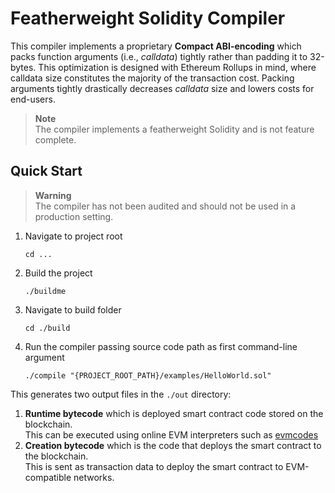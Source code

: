 # Featherweight Solidity Compiler
This compiler implements a proprietary **Compact ABI-encoding** which packs function arguments (i.e., *calldata*) tightly rather than padding it to 32-bytes.
This optimization is designed with Ethereum Rollups in mind, where calldata size constitutes the majority of the transaction cost.
Packing arguments tightly drastically decreases *calldata* size and lowers costs for end-users.

> **Note**  
> The compiler implements a featherweight Solidity and is not feature complete.

## Quick Start

> **Warning**  
> The compiler has not been audited and should not be used in a production setting.

1. Navigate to project root
   ```
   cd ...
   ```
2. Build the project
   ```
   ./buildme
   ```
3. Navigate to build folder
   ```
   cd ./build
   ```
4. Run the compiler passing source code path as first command-line argument
   ```
   ./compile "{PROJECT_ROOT_PATH}/examples/HelloWorld.sol"
   ```

This generates two output files in the `./out` directory:

1. **Runtime bytecode** which is deployed smart contract code stored on the blockchain.  
   This can be executed using online EVM interpreters such as [evmcodes](https://www.evm.codes/playground)
2. **Creation bytecode** which is the code that deploys the smart contract to the blockchain.  
   This is sent as transaction data to deploy the smart contract to EVM-compatible networks.
